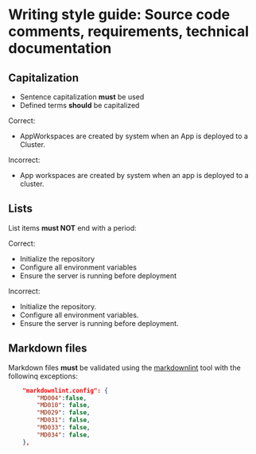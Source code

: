 # Writing style guide: Source code comments, requirements, technical documentation

## Capitalization

- Sentence capitalization **must** be used
- Defined terms **should** be capitalized

Correct:

- AppWorkspaces are created by system when an App is deployed to a Cluster.

Incorrect:

- App workspaces are created by system when an app is deployed to a cluster.

## Lists

List items **must NOT** end with a period:

Correct:

- Initialize the repository
- Configure all environment variables
- Ensure the server is running before deployment

Incorrect:

- Initialize the repository.
- Configure all environment variables.
- Ensure the server is running before deployment.

## Markdown files

Markdown files **must** be validated using the [markdownlint](https://marketplace.visualstudio.com/items?itemName=DavidAnson.vscode-markdownlint) tool with the followinq exceptions:

```json
    "markdownlint.config": {
        "MD004":false,
        "MD010": false,
        "MD029": false,
        "MD031": false,
        "MD033": false,
        "MD034": false,
    },
```
